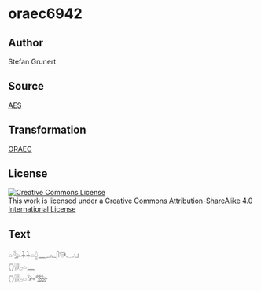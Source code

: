 # oraec6942

## Author

Stefan Grunert

## Source

[AES](https://github.com/simondschweitzer/aes)

## Transformation

[ORAEC](https://oraec.github.io/)

## License

<a rel="license" href="http://creativecommons.org/licenses/by-sa/4.0/"><img alt="Creative Commons License" style="border-width:0" src="https://i.creativecommons.org/l/by-sa/4.0/88x31.png" /></a><br />This work is licensed under a <a rel="license" href="http://creativecommons.org/licenses/by-sa/4.0/">Creative Commons Attribution-ShareAlike 4.0 International License</a>

## Text

𓏏𓅭𓇓𓇓𓏏𓐬𓈖𓂜𓋴𓇥𓂋𓂓<br>
𓂘𓍛𓎛𓊪𓏏𓈖<br>
𓂘𓍛𓎛𓊪𓏏𓅨𓅢<br>
